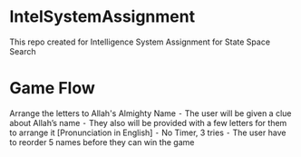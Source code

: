 # IntelSystemAssignment
This repo created for Intelligence System Assignment for State Space Search

# Game Flow
Arrange the letters to Allah's Almighty Name
	⁃	The user will be given a clue about Allah’s name
	⁃	They also will be provided with a few letters for them to arrange it [Pronunciation in English]
	⁃	No Timer, 3 tries
	⁃	The user have to reorder 5 names before they can win the game
